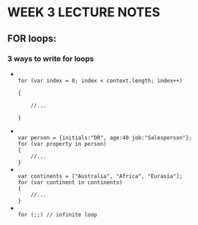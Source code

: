 <h1>WEEK 3 LECTURE NOTES</h1>


<h2>FOR loops:</h2>
<h3>3 ways to write for loops</h3>
<ul>
<li><code>
for (var index = 0; index < context.length; index++)<br>
{<br>
	//...<br>
}<br>
</code></li>
<li><code>
var person = {initials:"DR", age:40 job:"Salesperson"};
for (var property in person)
{
	//...
}
</code></li>
<li><code>
var continents = ["Australia", "Africa", "Eurasia"];
for (var continent in continents)
{
	//...
}
</code></li>
<li><code>
for (;;) // infinite loop
</code></li>
</ul>